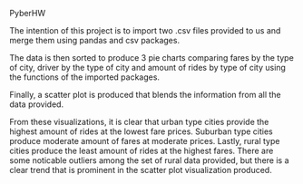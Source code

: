 PyberHW

The intention of this project is to import two .csv files provided to us and merge them using pandas and csv packages.

The data is then sorted to produce 3 pie charts comparing fares by the type of city, driver by the type of city and amount of rides by type of city using the functions of the imported packages.

Finally, a scatter plot is produced that blends the information from all the data provided.  

From these visualizations, it is clear that urban type cities provide the highest amount of rides at the lowest fare prices.  Suburban type cities produce moderate amount of fares at moderate prices.  Lastly, rural type cities produce the least amount of rides at the highest fares.  There are some noticable outliers among the set of rural data provided, but there is a clear trend that is prominent in the scatter plot visualization produced.  

